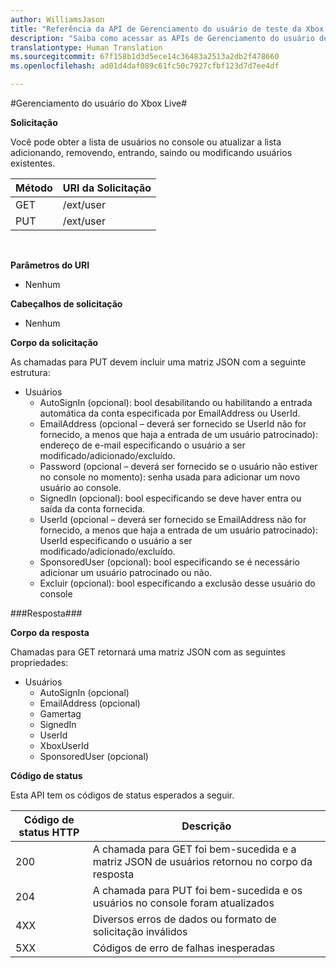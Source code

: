 ```yaml
---  
author: WilliamsJason
title: "Referência da API de Gerenciamento do usuário de teste da Xbox Live"
description: "Saiba como acessar as APIs de Gerenciamento do usuário de maneira programática."
translationtype: Human Translation
ms.sourcegitcommit: 67f158b1d3d5ece14c36483a2513a2db2f478660
ms.openlocfilehash: ad01d4daf089c61fc50c7927cfbf123d7d7ee4df

---  
```


#Gerenciamento do usuário do Xbox Live#

**Solicitação**

Você pode obter a lista de usuários no console ou atualizar a lista adicionando, removendo, entrando, saindo ou modificando usuários existentes.

| Método        | URI da Solicitação     | 
| ------------- |-----------------|
| GET           | /ext/user |
| PUT           | /ext/user |
<br>

**Parâmetros do URI**

* Nenhum

**Cabeçalhos de solicitação**

* Nenhum

**Corpo da solicitação**

As chamadas para PUT devem incluir uma matriz JSON com a seguinte estrutura:

* Usuários
  * AutoSignIn (opcional): bool desabilitando ou habilitando a entrada automática da conta especificada por EmailAddress ou UserId.
  * EmailAddress (opcional – deverá ser fornecido se UserId não for fornecido, a menos que haja a entrada de um usuário patrocinado): endereço de e-mail especificando o usuário a ser modificado/adicionado/excluído.
  * Password (opcional – deverá ser fornecido se o usuário não estiver no console no momento): senha usada para adicionar um novo usuário ao console.
  * SignedIn (opcional): bool especificando se deve haver entra ou saída da conta fornecida.
  * UserId (opcional – deverá ser fornecido se EmailAddress não for fornecido, a menos que haja a entrada de um usuário patrocinado): UserId especificando o usuário a ser modificado/adicionado/excluído.
  * SponsoredUser (opcional): bool especificando se é necessário adicionar um usuário patrocinado ou não.
  * Excluir (opcional): bool especificando a exclusão desse usuário do console

###Resposta###

**Corpo da resposta**

Chamadas para GET retornará uma matriz JSON com as seguintes propriedades:

* Usuários
  * AutoSignIn (opcional)
  * EmailAddress (opcional)
  * Gamertag
  * SignedIn
  * UserId
  * XboxUserId
  * SponsoredUser (opcional)
  
**Código de status**

Esta API tem os códigos de status esperados a seguir.

| Código de status HTTP   | Descrição     | 
| ------------------ |-----------------|
| 200                | A chamada para GET foi bem-sucedida e a matriz JSON de usuários retornou no corpo da resposta |
| 204                | A chamada para PUT foi bem-sucedida e os usuários no console foram atualizados |
| 4XX                | Diversos erros de dados ou formato de solicitação inválidos |
| 5XX                | Códigos de erro de falhas inesperadas |
<br>





<!--HONumber=Jul16_HO1-->


